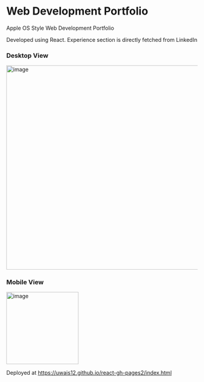 # Web Development Portfolio

Apple OS Style Web Development Portfolio

Developed using React. Experience section is  directly fetched from LinkedIn

### Desktop View
<img width="537.5" alt="image" src="https://user-images.githubusercontent.com/66651633/224315355-c244ae47-42e7-43a0-8974-d72fc7c03ccf.png">

### Mobile View
<img width="190" alt="image" src="https://user-images.githubusercontent.com/66651633/224315676-d1cedafc-15e3-44cf-a1df-c15ce5e10f0d.png">



Deployed at https://uwais12.github.io/react-gh-pages2/index.html

